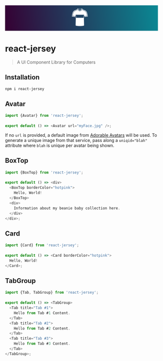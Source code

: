 ![react-jersey](logo.png)

# react-jersey

> A UI Component Library for Computers

## Installation

```
npm i react-jersey
```

## Avatar

```js
import {Avatar} from 'react-jersey';

export default () => <Avatar url="myFace.jpg" />;
```

If no `url` is provided, a default image from [Adorable Avatars](http://avatars.adorable.io/)
will be used. To generate a unique image from that service, pass along a `uniqid="blah"`
attribute where `blah` is unique per avatar being shown.

## BoxTop

```js
import {BoxTop} from 'react-jersey';

export default () => <div>
  <BoxTop borderColor="hotpink">
    Hello, World!
  </BoxTop>
  <div>
    Information about my beanie baby collection here.
  </div>
</div>;
```

## Card

```js
import {Card} from 'react-jersey';

export default () => <Card borderColor="hotpink">
  Hello, World!
</Card>;
```

## TabGroup

```js
import {Tab, TabGroup} from 'react-jersey';

export default () => <TabGroup>
  <Tab title="Tab #1">
    Hello from Tab #1 Content.
  </Tab>
  <Tab title="Tab #2">
    Hello from Tab #2 Content.
  </Tab>
  <Tab title="Tab #3">
    Hello from Tab #3 Content.
  </Tab>
</TabGroup>;
```
